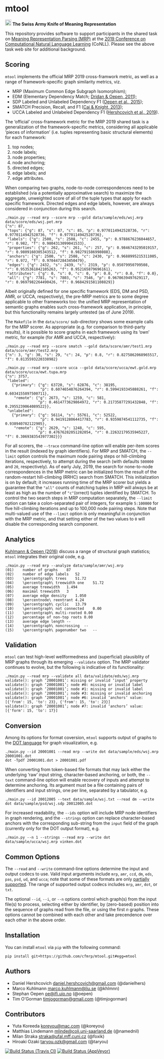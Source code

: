 mtool
=====

<img src="https://upload.wikimedia.org/wikipedia/commons/thumb/f/f3/Flag_of_Switzerland.svg/240px-Flag_of_Switzerland.svg.png" width=20>&nbsp;**The Swiss Army Knife of Meaning Representation**

This repository provides software to support participants in the
shared task on [Meaning Representation Parsing (MRP)](http://mrp.nlpl.eu)
at the
[2019 Conference on Computational Natural Language Learning](http://www.conll.org/2019) (CoNLL).
Please see the above task web site for additional background.

Scoring
-------

`mtool` implements the official MRP 2019 cross-framwork metric, as well as
a range of framework-specific graph similarity metrics, viz.

+ MRP (Maximum Common Edge Subgraph Isomorphism);
+ EDM (Elementary Dependency Match; [Dridan & Oepen, 2011](http://aclweb.org/anthology/W/W11/W11-2927.pdf));
+ SDP Labeled and Unlabeled Dependency F1 ([Oepen et al., 2015](http://aclweb.org/anthology/S/S14/S14-2008.pdf));
+ SMATCH Precision, Recall, and F1 ([Cai & Knight, 2013](http://www.aclweb.org/anthology/P13-2131));
+ UCCA Labeled and Unlabeled Dependency F1 ([Hershcovich et al., 2019](https://www.aclweb.org/anthology/S19-2001)).

The ‘official’ cross-framework metric for the MRP 2019 shared task is a generalization
of the framework-specific metrics, considering all applicable ‘pieces of information’ (i.e.
tuples representing basic structural elements) for each framework:

1. top nodes;
2. node labels;
3. node properties;
4. node anchoring;
5. directed edges;
6. edge labels; and
7. edge attributes.

When comparing two graphs, node-to-node correspondences need to be established (via a
potentially approximative search) to maximize the aggregate, unweighted score of all of the tuple
types that apply for each specific framework.
Directed edges and edge labels, however, are always considered in conjunction during
this search.
```
./main.py --read mrp --score mrp --gold data/sample/eds/wsj.mrp data/score/eds/wsj.pet.mrp
{"n": 87,
 "tops": {"g": 87, "s": 87, "c": 85, "p": 0.9770114942528736, "r": 0.9770114942528736, "f": 0.9770114942528736},
 "labels": {"g": 2500, "s": 2508, "c": 2455, "p": 0.9788676236044657, "r": 0.982, "f": 0.9804313099041533},
 "properties": {"g": 262, "s": 261, "c": 257, "p": 0.9846743295019157, "r": 0.9809160305343512, "f": 0.982791586998088},
 "anchors": {"g": 2500, "s": 2508, "c": 2430, "p": 0.9688995215311005, "r": 0.972, "f": 0.9704472843450479},
 "edges": {"g": 2432, "s": 2439, "c": 2319, "p": 0.95079950799508, "r": 0.9535361842105263, "f": 0.952165879696161},
 "attributes": {"g": 0, "s": 0, "c": 0, "p": 0.0, "r": 0.0, "f": 0.0},
 "all": {"g": 7781, "s": 7803, "c": 7546, "p": 0.9670639497629117, "r": 0.9697982264490426, "f": 0.9684291581108829}}
```
Albeit originally defined for one specific framework (EDS, DM and PSD, AMR, or UCCA, respectively),
the pre-MRP metrics are to some degree applicable to other frameworks too: the unified MRP representation
of semantic graphs enables such cross-framework application, in principle, but this functionality
remains largely untested (as of June 2019).

The `Makefile` in the `data/score/` sub-directory shows some example calls for the MRP scorer.
As appropriate (e.g. for comparison to third-party results), it is possible to score graphs in
each framework using its ‘own’ metric, for example (for AMR and UCCA, respectively):
```
./main.py --read mrp --score smatch --gold data/score/amr/test1.mrp data/score/amr/test2.mrp 
{"n": 3, "g": 30, "s": 29, "c": 24, "p": 0.8, "r": 0.8275862068965517, "f": 0.8135593220338982}
```

```
./main.py --read mrp --score ucca --gold data/score/ucca/ewt.gold.mrp data/score/ucca/ewt.tupa.mrp 
{"n": 3757,
 "labeled":
   {"primary": {"g": 63720, "s": 62876, "c": 38195,
                "p": 0.6074654876264394, "r": 0.5994193345888261, "f": 0.6034155897500711},
    "remote": {"g": 2673, "s": 1259, "c": 581,
               "p": 0.4614773629864972, "r": 0.21735877291432848, "f": 0.2955239064089522}},
 "unlabeled":
   {"primary": {"g": 56114, "s": 55761, "c": 52522,
                "p": 0.9419128064417783, "r": 0.9359874541112735, "f": 0.938940782122905},
    "remote": {"g": 2629, "s": 1248, "c": 595,
               "p": 0.47676282051282054, "r": 0.22632179535945227, "f": 0.3069383543977302}}}
```

For all scorers, the `--trace` command-line option will enable per-item scores in the result
(indexed by graph identifiers).
For MRP and SMATCH, the `--limit` option controls the maximum node pairing steps or
hill-climbing iterations, respectively, to attempt during the search (with defaults `500000`
and `20`, respectively).
As of early July, 2019, the search for none-to-node correspondences in the MRP metric can be
initialized from the result of the random-restart hill-climbing (RRHC) search from SMATCH.
This initialization is on by default; it increases running time of the MRP scorer but yields
a guarantee that the `"all"` counts of matching tuples in MRP will always be at least as
high as the number of `"c"`(orrect) tuples identified by SMATCH.
To control the two search steps in MRP computation separately, the `--limit` option can
take a colon-separated pair of integers, for example `5:100000` for five hill-climbing
iterations and up to 100,000 node pairing steps.
Note that multi-valued use of the `--limit` option is only meaningful in conjunction
with the MRP metric, and that setting either of the two values to `0` will disable the
corresponding search component.

Analytics
---------

[Kuhlmann & Oepen (2016)](http://www.mitpressjournals.org/doi/pdf/10.1162/COLI_a_00268) discuss a range of structural graph statistics; `mtool` integrates their original code, e.g.
```
./main.py --read mrp --analyze data/sample/amr/wsj.mrp 
(01)	number of graphs	87
(02)	number of edge labels	52
(03)	\percentgraph\ trees	51.72
(04)	\percentgraph\ treewidth one	51.72
(05)	average treewidth	1.494
(06)	maximal treewidth	3
(07)	average edge density	1.050
(08)	\percentnode\ reentrant	4.24
(09)	\percentgraph\ cyclic	13.79
(10)	\percentgraph\ not connected	0.00
(11)	\percentgraph\ multi-rooted	0.00
(12)	percentage of non-top roots	0.00
(13)	average edge length	--
(14)	\percentgraph\ noncrossing	--
(15)	\percentgraph\ pagenumber two	--
```

Validation
----------

`mtool` can test high-level wellformedness and (superficial) plausiblity of MRP
graphs through its emerging `--validate` option.
The MRP validator continues to evolve, but the following is indicative of its
functionality:
```
./main.py --read mrp --validate all data/validate/eds/wsj.mrp 
validate(): graph ‘20001001’: missing or invalid ‘input’ property
validate(): graph ‘20001001’; node #0: missing or invalid label
validate(): graph ‘20001001’; node #1: missing or invalid label
validate(): graph ‘20001001’; node #3: missing or invalid anchoring
validate(): graph ‘20001001’; node #6: invalid ‘anchors’ value: [{'from': 15, 'to': 23}, {'from': 15, 'to': 23}]
validate(): graph ‘20001001’; node #7: invalid ‘anchors’ value: [{'form': 15, 'to': 17}]
```

Conversion
----------

Among its options for format coversion, `mtool` supports output of graphs to the
[DOT language](https://www.graphviz.org/documentation/) for graph visualization, e.g.
```
./main.py --id 20001001 --read mrp --write dot data/sample/eds/wsj.mrp 20001001.dot
dot -Tpdf 20001001.dot > 20001001.pdf
```
When converting from token-based file formats that may lack either the underlying
‘raw’ input string, character-based anchoring, or both, the `--text` command-line
option will enable recovery of inputs and attempt to determine anchoring.
Its argument must be a file containing pairs of identifiers and input strings, one
per line, separated by a tabulator, e.g.
```
./main.py --id 20012005 --text data/sample/wsj.txt --read dm --write dot data/sample/psd/wsj.sdp 20012005.dot
```
For increased readability, the `--ids` option will include MRP node identifiers
in graph rendering, and the `--strings` option can replace character-based
anchors with the corresponding sub-string from the `input` field of the graph
(currently only for the DOT output format), e.g.
```
./main.py --n 1 --strings --read mrp --write dot data/sample/ucca/wsj.mrp vinken.dot
```

Common Options
--------------

The `--read` and `--write` command-line options determine the input and output
codecs to use.
Valid input arguments include `mrp`, `amr`, `ccd`, `dm`, `eds`, `pas`, `psd`, `ud`,
and `ucca`; note that some of these formats are only [partially supported](https://github.com/cfmrp/mtool/issues).
The range of supported output codecs includes `mrp`, `amr`, `dot`, or `txt`.

The optional `--id`, `--i`, or `--n` options control which graph(s)
from the input file(s) to process, selecting either by identifier, by (zero-based)
position into the sequence of graphs read from the file, or using the first _n_
graphs.
These options cannot be combined with each other and take precendence over each
other in the above order.

Installation
------------

You can install `mtool` via `pip` with the following command:

```
pip install git+https://github.com/cfmrp/mtool.git#egg=mtool
```

Authors
-------

+ Daniel Hershcovich <daniel.hershcovich@gmail.com> (@danielhers)
+ Marco Kuhlmann <marco.kuhlmann@liu.se> (@khlmnn)
+ Stephan Oepen <oe@ifi.uio.no> (@oepen)
+ Tim O'Gorman <timjogorman@gmail.com> (@timjogorman)

Contributors
------------

+ Yuta Koreeda <koreyou@mac.com> (@koreyou)
+ Matthias Lindemann <mlinde@coli.uni-saarland.de> (@namednil)
+ Milan Straka <straka@ufal.mff.cuni.cz> (@foxik)
+ Hiroaki Ozaki <taryou.ozk@gmail.com> (@taryou)

[![Build Status (Travis CI)](https://travis-ci.org/cfmrp/mtool.svg?branch=master)](https://travis-ci.org/cfmrp/mtool)
[![Build Status (AppVeyor)](https://ci.appveyor.com/api/projects/status/github/cfmrp/mtool?svg=true)](https://ci.appveyor.com/project/danielh/mtool)
